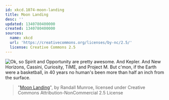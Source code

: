 ```yaml
---
id: xkcd.1074-moon-landing
title: Moon Landing
desc: ''
updated: 1340780400000
created: 1340780400000
sources:
  name: xkcd
  url: 'https://creativecommons.org/licenses/by-nc/2.5/'
  license: Creative Commons 2.5
---
```

![Ok, so Spirit and Opportunity are pretty awesome. And Kepler. And New Horizons, Cassini, Curiosity, TiME, and Project M. But c'mon, if the Earth were a basketball, in 40 years no human's been more than half an inch from the surface.](https://imgs.xkcd.com/comics/moon_landing.png)
> "[Moon Landing](https://xkcd.com/1074/)", by Randall Munroe, licensed under Creative Commons Attribution-NonCommercial 2.5 License
